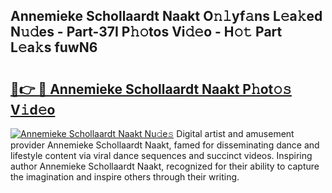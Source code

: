 ## Annemieke Schollaardt Naakt O𝚗𝚕yf𝚊ns L𝚎a𝚔ed N𝚞𝚍es - Part-37I P𝚑𝚘tos Vi𝚍𝚎o - H𝚘𝚝 Part L𝚎a𝚔s fuwN6

# <h2><a href="http://kfb6z5g.oniu.top/?m=Annemieke+Schollaardt+Naakt">🔗👉 🔴 Annemieke Schollaardt Naakt P𝚑ot𝚘𝚜 V𝚒d𝚎o</a></h2>

[![Annemieke Schollaardt Naakt Nu𝚍e𝚜](https://i.imgur.com/0qMVB7G.gif)](http://kfb6z5g.oniu.top/?m=Annemieke+Schollaardt+Naakt)
Digital artist and amusement provider Annemieke Schollaardt Naakt, famed for disseminating dance and lifestyle content via viral dance sequences and succinct videos. Inspiring author Annemieke Schollaardt Naakt, recognized for their ability to capture the imagination and inspire others through their writing.  
